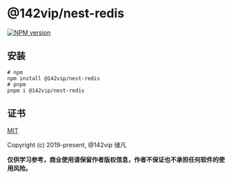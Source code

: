 # @142vip/nest-redis

[![NPM version](https://img.shields.io/npm/v/@142vip/nest-redis?labelColor=0b3d52&color=1da469&label=version)](https://www.npmjs.com/package/@142vip/nest-redis)

## 安装

```shell
# npm
npm install @142vip/nest-redis
# pnpm
pnpm i @142vip/nest-redis
```

## 证书

[MIT](https://opensource.org/license/MIT)

Copyright (c) 2019-present, @142vip 储凡

**仅供学习参考，商业使用请保留作者版权信息，作者不保证也不承担任何软件的使用风险。**
